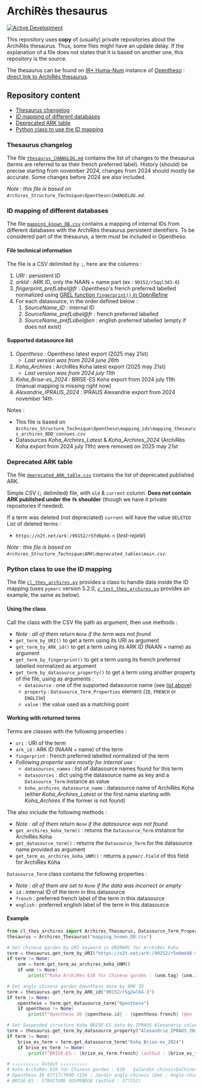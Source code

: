 # ArchiRès thesaurus

[![Active Development](https://img.shields.io/badge/Maintenance%20Level-Actively%20Developed-brightgreen.svg)](https://gist.github.com/cheerfulstoic/d107229326a01ff0f333a1d3476e068d)

This repository uses **copy** of (usually) private repositories about the ArchiRès thesaurus.
Thus, some files might have an update delay.
If the explanation of a file does not states that it is based on another one, this repository is the source.

The thesaurus can be found on [IR* Huma-Num](https://www.huma-num.fr) instance of [Opentheso](https://github.com/miledrousset/Opentheso) : [direct link to ArchiRès thesaurus](https://opentheso.huma-num.fr/opentheso/?idt=th785).

## Repository content

* [Thesaurus changelog](#thesaurus-changelog)
* [ID mapping of different databases](#id-mapping-of-different-databases)
* [Deprecated ARK table](#deprecated-ark-table)
* [Python class to use the ID mapping](#python-class-to-use-the-id-mapping)

### Thesaurus changelog

The file [`thesaurus_CHANGLOG.md`](./thesaurus_CHANGELOG.md) contains the list of changes to the thesaurus (terms are referred to as their french preferred label).
History (should) be precise starting from november 2024, changes from 2024 should mostly be accurate.
Some changes before 2024 are also included.

*Note : this file is based on `Archires_Structure_Technique\Opentheso\CHANGELOG.md`*.

### ID mapping of different databases

The file [`mapping_known_DB.csv`](./mapping_known_DB.csv) contains a mapping of internal IDs from different databases with the ArchiRès thesaurus persistent identifiers.
To be considered part of the thesaurus, a term must be included in Opentheso.

#### File technical information

The file is a CSV delimited by `;`, here are the columns :

1. _URI_ : persistent ID
1. _arkId_ : ARK ID, only the NAAN + name part (ex : `99152/r5qql3d3-6`)
1. *fingerprint_prefLabel@fr* : Opentheso's french preferred labelled normalized using [GREL function `fingerprint()` in OpenRefine](https://openrefine.org/docs/manual/grelfunctions#fingerprints)
1. For each datasource, in the order defined below :
    1. *SourceName_ID* : internal ID
    1. *SourceName_prefLabel@fr* : french preferred labelled
    1. *SourceName_prefLabel@en* : english preferred labelled (empty if does not exist)

#### Supported datasource list

1. *Opentheso* : Opentheso latest export (2025 may 21st)
    * _Last version was from 2024 june 26th_
1. *Koha_Archires* : ArchiRès Koha latest export (2025 may 21st)
    * _Last version was from 2024 july 11th_
1. *Koha_Brise-es_2024* : BRISE-ES Koha export from 2024 july 11th (manual mapping is missing right now)
1. *Alexandrie_IPRAUS_2024* : IPRAUS Alexandrie export from 2024 november 14th

Notes :

* This file is based on `Archires_Structure_Technique\Opentheso\mapping_ids\mapping_thesaurus_archires_BDD_connues.csv`
* Datasources *Koha_Archires_Latest* & *Koha_Archires_2024* (ArchiRès Koha export from 2024 july 11th) were removed on 2025 may 21st

### Deprecated ARK table

The file [`deprecated_ARK_table.csv`](./deprecated_ARK_table.csv) contains the list of deprecated published ARK.

Simple CSV (`;` delimited) file, with `old` & `current` column.
__Does not contain ARK published under the `fk` shoulder__ (though we have it private repositories if needed).

If a term was deleted (not depreciated) `current` will have the value `DELETED`
List of deleted terms :

* `https://n2t.net/ark:/99152/r5fd6pk6-n` (_test-rejeté_)

*Note : this file is based on `Archires_Structure_Technique\ARK\deprecated_tables\main.csv`*.

### Python class to use the ID mapping

The file [`cl_thes_archires.py`](./cl_thes_archires.py) provides a class to handle data inside the ID mapping (uses `pymarc` version 5.2.0, [`z_test_thes_archires.py`](./z_test_thes_archires.py) provides an example, the same as below).

#### Using the class

Call the class with the CSV file path as argument, then use methods :

* _Note : all of them return `None` if the term was not found_
* `get_term_by_URI()` to get a term using its URI as argument
* `get_term_by_ARK_id()` to get a term using its ARK ID (NAAN + name) as argument
* `get_term_by_fingerprint()` to get a term using its french preferred labelled normalized as argument
* `get_term_by_datasource_property()` to get a term using another property of the file, using as arguments :
  * `datasource` : one of the supported datasource name (see [list above](#supported-datasource-list))
  * `property` : `Datasource_Term_Properties` element (`ID`, `FRENCH` or `ENGLISH`)
  * `value` : the value used as a matching point

#### Working with returned terms

Terms are classes with the following properties :

* `uri` : URI of the term
* `ark_id` : ARK ID (NAAN + name) of the term
* `fingerprint` : french preferred labelled normalized of the term
* _Following propertie sare mostly for internal use_ :
  * `datasources_names` : list of datasource names found for this term
  * `datasources` : dict using the datasource name as key and a `Datasource_Term` instance as value
  * `koha_archires_datasource_name` : datasource name of ArchiRès Koha (either *Koha_Archires_Latest* or the first name starting with *Koha_Archires* if the former is not found)

The also include the following methods :

* _Note : all of them return `None` if the datasource was not found_
* `get_archires_koha_term()` : returns the `Datasource_Term` instance for ArchiRès Koha
* `get_datasource_term()` : returns the `Datasource_Term` for the datasource name provided as argument
* `get_term_as_archires_koha_UNM()` : returns a `pymarc.Field` of this field for ArchiRès Koha

`Datasource_Term` class contains the following properties :

* _Note : all of them are set to `None` if the data was incorrect or empty_
* `id` : internal ID of the term in this datasource
* `french` : preferred french label of the term in this datasource
* `english` : preferred english label of the term in this datasource

#### Example

``` Python
from cl_thes_archires import Archires_Thesaurus, Datasource_Term_Properties as Property
thesaurus = Archires_Thesaurus("mapping_known_DB.csv")

# Get chinese garden by URI keyword in UNIMARC for ArchiRès Koha
term = thesaurus.get_term_by_URI("https://n2t.net/ark:/99152/r5n6md48-t")
if term != None:
    unm = term.get_term_as_archires_koha_UNM()
    if unm != None:
        print(f"Koha ArchiRès 610 for Chinese garden : {unm.tag} {unm.indicator1}{unm.indicator2}{"".join(['$' + sub.code + sub.value for sub in unm.subfields])}")

# Get anglo chinese garden Opentheso data by ARK ID
term = thesaurus.get_term_by_ARK_id("99152/r5g2wl64-3")
if term != None:
    opentheso = term.get_datasource_term("Opentheso")
    if opentheso != None:
        print(f"Opentheso ID {opentheso.id} : {opentheso.french} (@en : {opentheso.english})")

# Get Suspended structure Koha BRISE-ES data by IPRAUS Alexandrie value
term = thesaurus.get_term_by_datasource_property("Alexandrie_IPRAUS_2024", Property.FRENCH, "Structure suspendue")
if term != None:
    brise_es_term = term.get_datasource_term("Koha_Brise-es_2024")
    if brise_es_term != None:
        print(f"BRISE-ES : {brise_es_term.french} (authid : {brise_es_term.id})")

# ↓↓↓↓↓↓↓↓↓↓ Output ↓↓↓↓↓↓↓↓↓↓
# Koha ArchiRès 610 for Chinese garden : 610   $aJardin chinois$xChinese garden$0https://n2t.net/ark:/99152/r5n6md48-t$960402
# Opentheso ID 67717/T990-1154 : Jardin anglo-chinois (@en : Anglo-chinese garden)
# BRISE-ES : STRUCTURE SUSPENDUE (authid : 377252)
```